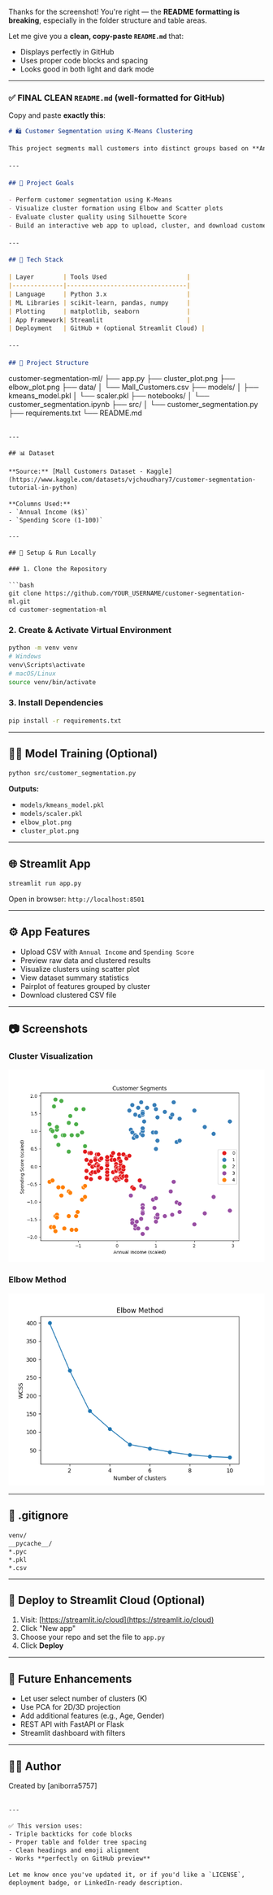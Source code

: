 Thanks for the screenshot! You're right — the **README formatting is breaking**, especially in the folder structure and table areas.

Let me give you a **clean, copy-paste `README.md`** that:

* Displays perfectly in GitHub
* Uses proper code blocks and spacing
* Looks good in both light and dark mode

---

### ✅ FINAL CLEAN `README.md` (well-formatted for GitHub)

Copy and paste **exactly this**:

```markdown
# 🛍️ Customer Segmentation using K-Means Clustering

This project segments mall customers into distinct groups based on **Annual Income** and **Spending Score**, using unsupervised machine learning (K-Means). It includes an interactive **Streamlit web app** for live predictions, visualizations, and downloads.

---

## 📌 Project Goals

- Perform customer segmentation using K-Means
- Visualize cluster formation using Elbow and Scatter plots
- Evaluate cluster quality using Silhouette Score
- Build an interactive web app to upload, cluster, and download customer data

---

## 🧠 Tech Stack

| Layer        | Tools Used                      |
|--------------|---------------------------------|
| Language     | Python 3.x                      |
| ML Libraries | scikit-learn, pandas, numpy     |
| Plotting     | matplotlib, seaborn             |
| App Framework| Streamlit                       |
| Deployment   | GitHub + (optional Streamlit Cloud) |

---

## 📁 Project Structure

```

customer-segmentation-ml/
├── app.py
├── cluster\_plot.png
├── elbow\_plot.png
├── data/
│   └── Mall\_Customers.csv
├── models/
│   ├── kmeans\_model.pkl
│   └── scaler.pkl
├── notebooks/
│   └── customer\_segmentation.ipynb
├── src/
│   └── customer\_segmentation.py
├── requirements.txt
└── README.md

````

---

## 📊 Dataset

**Source:** [Mall Customers Dataset - Kaggle](https://www.kaggle.com/datasets/vjchoudhary7/customer-segmentation-tutorial-in-python)

**Columns Used:**
- `Annual Income (k$)`
- `Spending Score (1-100)`

---

## 🚀 Setup & Run Locally

### 1. Clone the Repository

```bash
git clone https://github.com/YOUR_USERNAME/customer-segmentation-ml.git
cd customer-segmentation-ml
````

### 2. Create & Activate Virtual Environment

```bash
python -m venv venv
# Windows
venv\Scripts\activate
# macOS/Linux
source venv/bin/activate
```

### 3. Install Dependencies

```bash
pip install -r requirements.txt
```

---

## 🏋️‍♂️ Model Training (Optional)

```bash
python src/customer_segmentation.py
```

**Outputs:**

* `models/kmeans_model.pkl`
* `models/scaler.pkl`
* `elbow_plot.png`
* `cluster_plot.png`

---

## 🌐 Streamlit App

```bash
streamlit run app.py
```

Open in browser: `http://localhost:8501`

---

## ⚙️ App Features

* Upload CSV with `Annual Income` and `Spending Score`
* Preview raw data and clustered results
* Visualize clusters using scatter plot
* View dataset summary statistics
* Pairplot of features grouped by cluster
* Download clustered CSV file

---

## 📷 Screenshots

### Cluster Visualization

![Cluster Plot](cluster_plot.png)

### Elbow Method

![Elbow Plot](elbow_plot.png)

---

## 🔐 .gitignore

```
venv/
__pycache__/
*.pyc
*.pkl
*.csv
```

---

## 🚀 Deploy to Streamlit Cloud (Optional)

1. Visit: [https://streamlit.io/cloud](https://streamlit.io/cloud)
2. Click "New app"
3. Choose your repo and set the file to `app.py`
4. Click **Deploy**

---

## 🔮 Future Enhancements

* Let user select number of clusters (K)
* Use PCA for 2D/3D projection
* Add additional features (e.g., Age, Gender)
* REST API with FastAPI or Flask
* Streamlit dashboard with filters

---

## 👨‍💻 Author

Created by \[aniborra5757]

```

---

✅ This version uses:
- Triple backticks for code blocks
- Proper table and folder tree spacing
- Clean headings and emoji alignment
- Works **perfectly on GitHub preview**

Let me know once you've updated it, or if you'd like a `LICENSE`, deployment badge, or LinkedIn-ready description.
```
